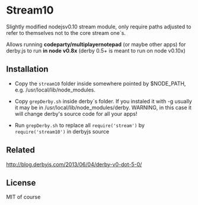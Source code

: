 # Stream10

Slightly modified nodejsv0.10 stream module, only require paths adjusted to refer to themselves not to the core stream one´s.
 
Allows running **codeparty/multiplayernotepad** (or maybe other apps) for derby.js to run **in node v0.8x** (derby 0.5+ is meant to run on node v0.10x)


## Installation

* Copy the `stream10` folder inside somewhere pointed by $NODE_PATH, e.g. /usr/local/lib/node_modules.
  
* Copy `grepDerby.sh` inside derby´s folder. If you instaled it with -g usually it may be in /usr/local/lib/node_modules/derby. WARNING, in this case it will change derby's source code for all your apps!
  
* Run `grepDerby.sh` to replace all `require('stream')` by `require('stream10')` in derbyjs source


## Related

http://blog.derbyjs.com/2013/06/04/derby-v0-dot-5-0/


## License

MIT of course

